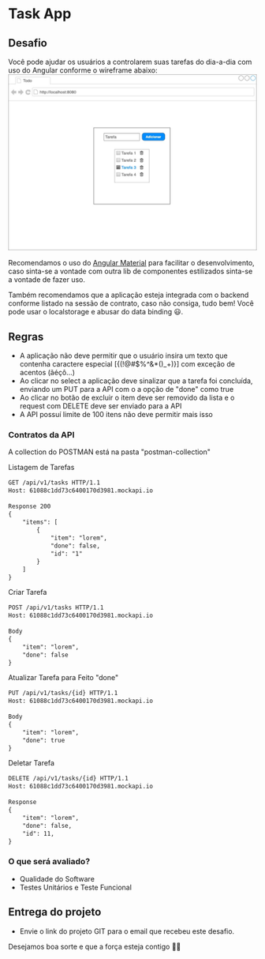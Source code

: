 # Task App

## Desafio

Você pode ajudar os usuários a controlarem suas tarefas do dia-a-dia com uso do Angular conforme o wireframe abaixo:
![wireframe](https://github.com/endsalone/front-challenge/blob/main/assets/desafio-entrevista.jpg?raw=true)

Recomendamos o uso do [Angular Material](https://material.angular.io/guide/getting-started) para facilitar o desenvolvimento, caso sinta-se a vontade com outra lib de componentes estilizados sinta-se a vontade de fazer uso.

Também recomendamos que a aplicação esteja integrada com o backend conforme listado na sessão de contrato, caso não consiga, tudo bem! Você pode usar o localstorage e abusar do data binding 😃.

## Regras
- A aplicação não deve permitir que o usuário insira um texto que contenha caractere especial [{(!@#$%^&*()_+)\}] com exceção de acentos (ãéçô...)
- Ao clicar no select a aplicação deve sinalizar que a tarefa foi concluída, enviando um PUT para a API com o a opção de "done" como true
- Ao clicar no botão de excluir o item deve ser removido da lista e o request com DELETE deve ser enviado para a API
- A API possuí limite de 100 itens não deve permitir mais isso

### Contratos da API
A collection do POSTMAN está na pasta "postman-collection"  

Listagem de Tarefas

    GET /api/v1/tasks HTTP/1.1
    Host: 61088c1dd73c6400170d3981.mockapi.io
    
    Response 200
    {
        "items": [
            {
                "item": "lorem",
                "done": false,
                "id": "1"
            }
        ]
    }

Criar Tarefa

    POST /api/v1/tasks HTTP/1.1
    Host: 61088c1dd73c6400170d3981.mockapi.io
    
    Body
    {
        "item": "lorem",
        "done": false
    }

Atualizar Tarefa para Feito "done"

    PUT /api/v1/tasks/{id} HTTP/1.1
    Host: 61088c1dd73c6400170d3981.mockapi.io
    
    Body
    {
        "item": "lorem",
        "done": true
    }

Deletar Tarefa

    DELETE /api/v1/tasks/{id} HTTP/1.1
    Host: 61088c1dd73c6400170d3981.mockapi.io
    
    Response
    {
        "item": "lorem",
        "done": false,
        "id": 11,
    }


### O que será avaliado?
- Qualidade do Software
- Testes Unitários e Teste Funcional


## Entrega do projeto
- Envie o link do projeto GIT para o email que recebeu este desafio.

Desejamos boa sorte e que a força esteja contigo 🖖🤓
